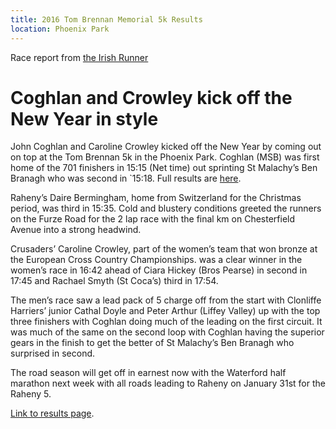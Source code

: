```yaml
---
title: 2016 Tom Brennan Memorial 5k Results
location: Phoenix Park
---
```


Race report from [the Irish Runner](http://irishrunner.com/coghlan-and-crowley-on-top-at-tom-brennan-5k/)

# Coghlan and Crowley kick off the New Year in style

John Coghlan and Caroline Crowley kicked off the New Year by coming out on top at the Tom Brennan 5k in the Phoenix Park.
Coghlan (MSB) was first home of the 701 finishers in 15:15 (Net time) out sprinting St Malachy’s Ben Branagh who was second in `15:18. Full results are [here](http://www.myrunresults.com/events/tom_brennan_new_years_day_5km/58/results).

Raheny’s Daire Bermingham, home from Switzerland for the Christmas period, was third in 15:35.
Cold and blustery conditions greeted the runners on the Furze Road for the 2 lap race with the final km on Chesterfield Avenue into a strong headwind.

Crusaders’ Caroline Crowley, part of the women’s team that won bronze at the European Cross Country Championships. was a clear winner in the women’s race in 16:42 ahead of Ciara Hickey (Bros Pearse) in second in 17:45 and Rachael Smyth (St Coca’s) third in 17:54.

The men’s race saw a lead pack of 5 charge off from the start with Clonliffe Harriers’ junior Cathal Doyle and Peter Arthur (Liffey Valley) up with the top three finishers with Coghlan doing much of the leading on the first circuit. It was much of the same on the second loop with Coghlan having the superior gears in the finish to get the better of St Malachy’s Ben Branagh who surprised in second.

The road season will get off in earnest now with the Waterford half marathon next week with all roads leading to Raheny on January 31st for the Raheny 5.

[Link to results page](http://www.myrunresults.com/events/tom_brennan_new_years_day_5km/58/results).
